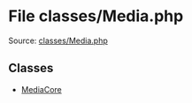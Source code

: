 File classes/Media.php
=========

Source: [classes/Media.php](https://github.com/PrestaShop/PrestaShop/blob/1.5.4.0/classes/Media.php)


Classes
-------

* [MediaCore](class.MediaCore.md)

